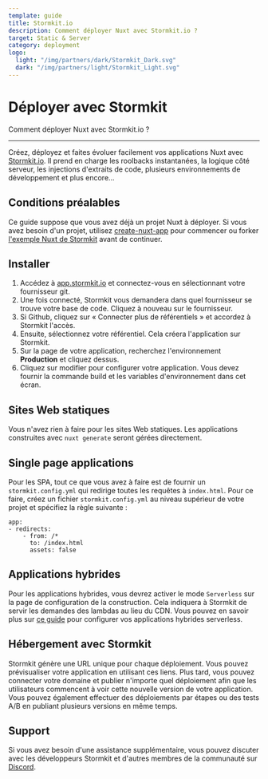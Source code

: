 ```yaml
---
template: guide
title: Stormkit.io
description: Comment déployer Nuxt avec Stormkit.io ?
target: Static & Server
category: deployment
logo:
  light: "/img/partners/dark/Stormkit_Dark.svg"
  dark: "/img/partners/light/Stormkit_Light.svg"
---
```

# Déployer avec Stormkit

Comment déployer Nuxt avec Stormkit.io ?

---

Créez, déployez et faites évoluer facilement vos applications Nuxt avec [Stormkit.io](https://www.stormkit.io). Il prend en charge les roolbacks instantanées, la logique côté serveur, les injections d'extraits de code, plusieurs environnements de développement et plus encore...

## Conditions préalables

Ce guide suppose que vous avez déjà un projet Nuxt à déployer. Si vous avez besoin d'un projet, utilisez [create-nuxt-app](https://github.com/nuxt/create-nuxt-app) pour commencer ou forker [l'exemple Nuxt de Stormkit](https://github.com/stormkit-dev/hackernews-nuxt) avant de continuer.

## Installer

1. Accédez à [app.stormkit.io](https://app.stormkit.io) et connectez-vous en sélectionnant votre fournisseur git.
2. Une fois connecté, Stormkit vous demandera dans quel fournisseur se trouve votre base de code. Cliquez à nouveau sur le fournisseur.
3. Si Github, cliquez sur « Connecter plus de référentiels » et accordez à Stormkit l'accès.
4. Ensuite, sélectionnez votre référentiel. Cela créera l'application sur Stormkit.
5. Sur la page de votre application, recherchez l'environnement **Production** et cliquez dessus.
6. Cliquez sur modifier pour configurer votre application. Vous devez fournir la commande build et les variables d'environnement dans cet écran.

## Sites Web statiques

Vous n'avez rien à faire pour les sites Web statiques. Les applications construites avec `nuxt generate` seront gérées directement.

## Single page applications

Pour les SPA, tout ce que vous avez à faire est de fournir un `stormkit.config.yml` qui redirige toutes les requêtes à `index.html`. Pour ce faire, créez un fichier `stormkit.config.yml` au niveau supérieur de votre projet et spécifiez la règle suivante :

```
app:
- redirects:
    - from: /*
      to: /index.html
      assets: false
```

## Applications hybrides

Pour les applications hybrides, vous devrez activer le mode `Serverless` sur la page de configuration de la construction. Cela indiquera à Stormkit de servir les demandes des lambdas au lieu du CDN. Vous pouvez en savoir plus sur [ce guide](https://www.stormkit.io/docs/deployments/configuration/nuxt#hybrid) pour configurer vos applications hybrides serverless.

## Hébergement avec Stormkit

Stormkit génère une URL unique pour chaque déploiement. Vous pouvez prévisualiser votre application en utilisant ces liens. Plus tard, vous pouvez connecter votre domaine et publier n'importe quel déploiement afin que les utilisateurs commencent à voir cette nouvelle version de votre application. Vous pouvez également effectuer des déploiements par étapes ou des tests A/B en publiant plusieurs versions en même temps.

## Support

Si vous avez besoin d'une assistance supplémentaire, vous pouvez discuter avec les développeurs Stormkit et d'autres membres de la communauté sur [Discord](https://discord.gg/6yQWhyY).
